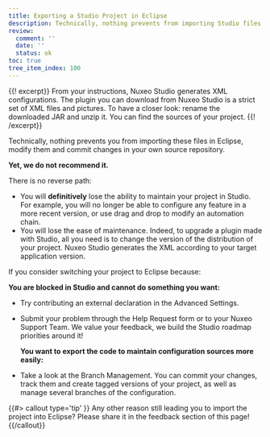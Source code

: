 ```yaml
---
title: Exporting a Studio Project in Eclipse
description: Technically, nothing prevents from importing Studio files in Eclipse yet it is not recommended.
review:
  comment: ''
  date: ''
  status: ok
toc: true
tree_item_index: 100
---
```


{{! excerpt}}
From your instructions, Nuxeo Studio generates XML configurations. The plugin you can download from Nuxeo Studio is a strict set of XML files and pictures. To have a closer look: rename the downloaded JAR and unzip it. You can find the sources of your project.
{{! /excerpt}}

Technically, nothing prevents you from importing these files in Eclipse, modify them and commit changes in your own source repository.

**Yet, we do not recommend it.**

There is no reverse path:

- You will **definitively** lose the ability to maintain your project in Studio. For example, you will no longer be able to configure any feature in a more recent version, or use drag and drop to modify an automation chain.
- You will lose the ease of maintenance. Indeed, to upgrade a plugin made with Studio, all you need is to change the version of the distribution of your project. Nuxeo Studio generates the XML according to your target application version.

If you consider switching your project to Eclipse because:

**You are blocked in Studio and cannot do something you want:**

- Try contributing an external declaration in the Advanced Settings.
- Submit your problem through the Help Request form or to your Nuxeo Support Team. We value your feedback, we build the Studio roadmap priorities around it!

  **You want to export the code to maintain configuration sources more easily:**

- Take a look at the Branch Management. You can commit your changes, track them and create tagged versions of your project, as well as manage several branches of the configuration.

{{#> callout type='tip' }}
Any other reason still leading you to import the project into Eclipse? Please share it in the feedback section of this page!
{{/callout}}
